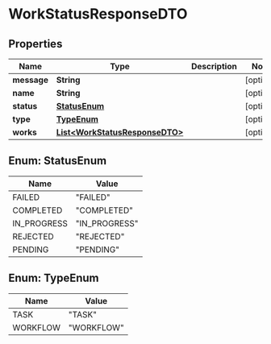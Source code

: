 

# WorkStatusResponseDTO


## Properties

| Name | Type | Description | Notes |
|------------ | ------------- | ------------- | -------------|
|**message** | **String** |  |  [optional] |
|**name** | **String** |  |  [optional] |
|**status** | [**StatusEnum**](#StatusEnum) |  |  [optional] |
|**type** | [**TypeEnum**](#TypeEnum) |  |  [optional] |
|**works** | [**List&lt;WorkStatusResponseDTO&gt;**](WorkStatusResponseDTO.md) |  |  [optional] |



## Enum: StatusEnum

| Name | Value |
|---- | -----|
| FAILED | &quot;FAILED&quot; |
| COMPLETED | &quot;COMPLETED&quot; |
| IN_PROGRESS | &quot;IN_PROGRESS&quot; |
| REJECTED | &quot;REJECTED&quot; |
| PENDING | &quot;PENDING&quot; |



## Enum: TypeEnum

| Name | Value |
|---- | -----|
| TASK | &quot;TASK&quot; |
| WORKFLOW | &quot;WORKFLOW&quot; |



